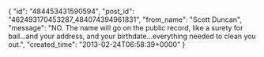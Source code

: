  {
   "id": "484453431590594",
   "post_id": "462493170453287_484074394961831",
   "from_name": "Scott Duncan",
   "message": "NO. The name will go on the public record, like a surety for bail...and your address, and your birthdate...everything needed to clean you out.",
   "created_time": "2013-02-24T06:58:39+0000"
 }
